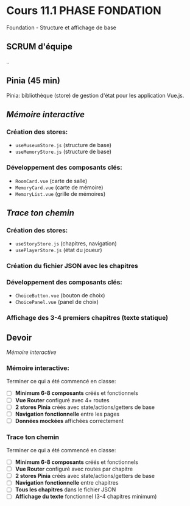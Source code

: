 # Cours 11.1 PHASE FONDATION

Foundation - Structure et affichage de base

<!-- mercredi 12 novembre -->

## SCRUM d'équipe

..


## Pinia (45 min)

Pinia: bibliothèque (store) de gestion d'état pour les application Vue.js.

## *Mémoire interactive*

### Création des stores:

- `useMuseumStore.js` (structure de base)
- `useMemoryStore.js` (structure de base)

### Développement des composants clés:

- `RoomCard.vue` (carte de salle)
- `MemoryCard.vue` (carte de mémoire)
- `MemoryList.vue` (grille de mémoires)

## *Trace ton chemin*

### Création des stores:

- `useStoryStore.js` (chapitres, navigation)
- `usePlayerStore.js` (état du joueur)

### Création du fichier JSON avec les chapitres

### Développement des composants clés:

- `ChoiceButton.vue` (bouton de choix)
- `ChoicePanel.vue` (panel de choix)

### Affichage des 3-4 premiers chapitres (texte statique)


## Devoir

*Mémoire interactive*

### Mémoire interactive:

Terminer ce qui a été commencé en classe:

- [ ] **Minimum 6-8 composants** créés et fonctionnels
- [ ] **Vue Router** configuré avec 4+ routes
- [ ] **2 stores Pinia** créés avec state/actions/getters de base
- [ ] **Navigation fonctionnelle** entre les pages
- [ ] **Données mockées** affichées correctement

### Trace ton chemin

Terminer ce qui a été commencé en classe:

- [ ] **Minimum 6-8 composants** créés et fonctionnels
- [ ] **Vue Router** configuré avec routes par chapitre
- [ ] **2 stores Pinia** créés avec state/actions/getters de base
- [ ] **Navigation fonctionnelle** entre chapitres
- [ ] **Tous les chapitres** dans le fichier JSON
- [ ] **Affichage du texte** fonctionnel (3-4 chapitres minimum)